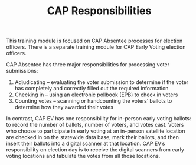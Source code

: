 ﻿---
layout: slide
title: "CAP Responsibilities"
---

This training module is focused on CAP Absentee processes for election officers.  There is a separate training module for CAP Early Voting election officers.

CAP Absentee has three major responsibilities for processing voter submissions:

1.  Adjudicating – evaluating the voter submission to determine if the voter has completely and correctly filled out the required information
2.  Checking in – using an electronic pollbook (EPB) to check in voters
3.  Counting votes – scanning or handcounting the voters’ ballots to determine how they awarded their votes

In contrast, CAP EV has one responsibility for in-person early voting ballots: to record the number of ballots, number of voters, and votes cast.  Voters who choose to participate in early voting at an in-person satellite location are checked in on the statewide data base, mark their ballots, and then insert their ballots into a digital scanner at that location.  CAP EV’s responsibility on election day is to receive the digital scanners from early voting locations and tabulate the votes from all those locations.
